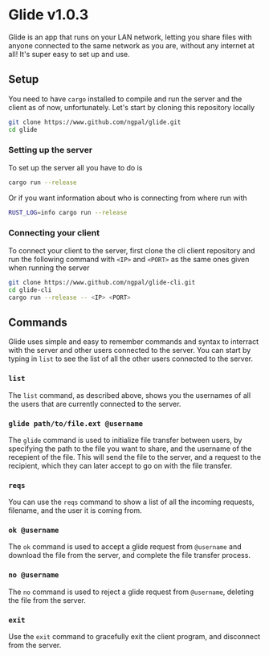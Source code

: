 # Glide v1.0.3
Glide is an app that runs on your LAN network, letting you share files with anyone connected to the same network as you are, without any internet at all! It's super easy to set up and use.
## Setup
You need to have `cargo` installed to compile and run the server and the client as of now, unfortunately. Let's start by cloning this repository locally 
```bash
git clone https://www.github.com/ngpal/glide.git
cd glide
```
### Setting up the server
To set up the server all you have to do is
```bash
cargo run --release
```
Or if you want information about who is connecting from where run with
```bash
RUST_LOG=info cargo run --release
```
### Connecting your client
To connect your client to the server, first clone the cli client repository and run the following command with `<IP>` and `<PORT>` as the same ones given when running the server
```bash
git clone https://www.github.com/ngpal/glide-cli.git
cd glide-cli
cargo run --release -- <IP> <PORT>
```
## Commands
Glide uses simple and easy to remember commands and syntax to interract with the server and other users connected to the server. You can start by typing in `list` to see the list of all the other
users connected to the server. 
### `list`
The `list` command, as described above, shows you the usernames of all the users that are currently connected to the server.
### `glide path/to/file.ext @username`
The `glide` command is used to initialize file transfer between users, by specifying the path to the file you want to share, and the username of the recepient of the file. This will send the file
to the server, and a request to the recipient, which they can later accept to go on with the file transfer.
### `reqs`
You can use the `reqs` command to show a list of all the incoming requests, filename, and the user it is coming from.
### `ok @username`
The `ok` command is used to accept a glide request from `@username` and download the file from the server, and complete the file transfer process.
### `no @username`
The `no` command is used to reject a glide request from `@username`, deleting the file from the server.
### `exit`
Use the `exit` command to gracefully exit the client program, and disconnect from the server.
